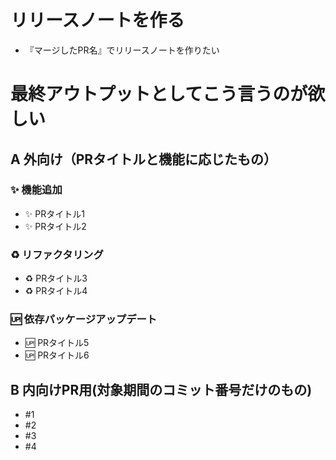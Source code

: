 # リリースノートを作る
- 『マージしたPR名』でリリースノートを作りたい


# 最終アウトプットとしてこう言うのが欲しい

## A 外向け（PRタイトルと機能に応じたもの）
### :sparkles: 機能追加
- :sparkles: PRタイトル1
- :sparkles: PRタイトル2

### :recycle: リファクタリング
- :recycle: PRタイトル3
- :recycle: PRタイトル4

### :up: 依存パッケージアップデート
- :up: PRタイトル5
- :up: PRタイトル6

## B 内向けPR用(対象期間のコミット番号だけのもの)
- #1
- #2
- #3
- #4